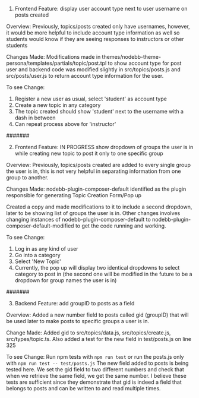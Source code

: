 1. Frontend Feature: display user account type next to user username on posts created 

Overview: 
Previously, topics/posts created only have usernames, however, it would be more helpful to include
account type information as well so students would know if they are seeing responses to instructors or other students 

Changes Made: 
Modifications made in themes/nodebb-theme-persona/templates/partials/topic/post.tpl to show account type for post user and backend code was modified slightly in src/topics/posts.js and src/posts/user.js to return account type information for the user.

To see Change: 
1. Register a new user as usual, select 'student' as account type
2. Create a new topic in any category
3. The topic created should show 'student' next to the username with a dash in between 
4. Can repeat process above for 'instructor' 

#######

2. Frontend Feature: IN PROGRESS show dropdown of groups the user is in while creating new topic to post it only to one specific group 

Overview: 
Previously, topics/posts created are added to every single group the user is in, this is not very helpful in separating information from one group to another. 

Changes Made: 
nodebb-plugin-composer-default identified as the plugin responsible for generating Topic Creation Form/Pop up

Created a copy and made modifications to it to include a second dropdown, later to be showing list of groups the user is in.
Other changes involves changing instances of nodebb-plugin-composer-default to nodebb-plugin-composer-default-modified to get the code running and working.

To see Change: 
1. Log in as any kind of user 
2. Go into a category 
3. Select 'New Topic' 
4. Currently, the pop up will display two identical dropdowns to select category to post in (the second one will be modified in the future to be a dropdown for group names the user is in)

#######

3. Backend Feature: add groupID to posts as a field

Overview:
Added a new number field to posts called gid (groupID) that will be used later to make posts to specific groups a user is in.

Change Made:
Added gid to src/topics/data.js, src/topics/create.js, src/types/topic.ts.
Also added a test for the new field in test/posts.js on line 325

To see Change:
Run npm tests with ```npm run test``` or run the posts.js only with ```npm run test -- test/posts.js```
The new field added to posts is being tested here. We set the gid field to two different numbers and check that when we retrieve the same field, we get the same number.
I believe these tests are sufficient since they demonstrate that gid is indeed a field that belongs to posts and can be written to and read multiple times.